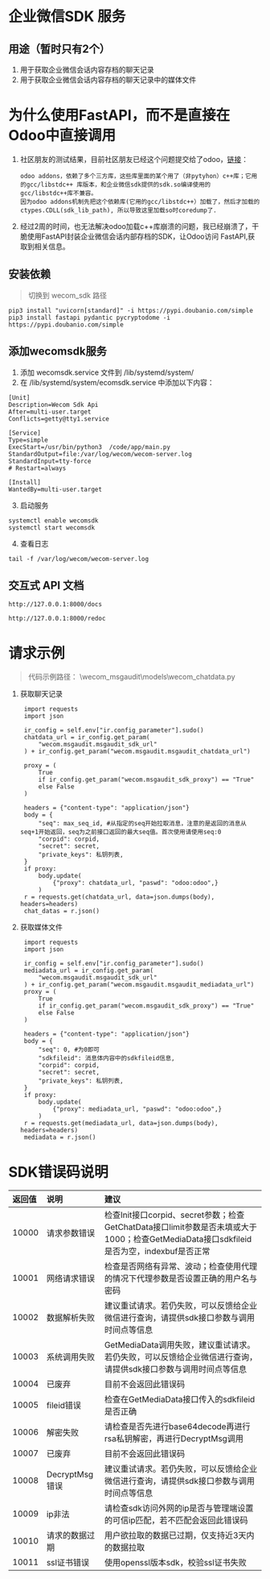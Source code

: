 # 企业微信SDK 服务

## 用途（暂时只有2个）

1. 用于获取企业微信会话内容存档的聊天记录
2. 用于获取企业微信会话内容存档的聊天记录中的媒体文件

# 为什么使用FastAPI，而不是直接在Odoo中直接调用
1. 社区朋友的测试结果，目前社区朋友已经这个问题提交给了odoo，[链接](https://github.com/odoo/odoo/issues/82623)：
    ```
    odoo addons，依赖了多个三方库，这些库里面的某个用了（非pytyhon）c++库；它用的gcc/libstdc++ 库版本，和企业微信sdk提供的sdk.so编译使用的 gcc/libstdc++库不兼容。
    因为odoo addons机制先把这个依赖库(它用的gcc/libstdc++）加载了，然后才加载的 ctypes.CDLL(sdk_lib_path), 所以导致这里加载so时coredump了.
    ```
2. 经过2周的时间，也无法解决odoo加载c++库崩溃的问题，我已经崩溃了，干脆使用FastAPI封装企业微信会话内部存档的SDK，让Odoo访问 FastAPI,获取到相关信息。



## 安装依赖
> 切换到 wecom_sdk 路径
```
pip3 install "uvicorn[standard]" -i https://pypi.doubanio.com/simple 
pip3 install fastapi pydantic pycryptodome -i https://pypi.doubanio.com/simple 
```

## 添加wecomsdk服务
1. 添加 wecomsdk.service 文件到 /lib/systemd/system/
2. 在 /lib/systemd/system/ecomsdk.service 中添加以下内容：
```
[Unit]
Description=Wecom Sdk Api
After=multi-user.target
Conflicts=getty@tty1.service

[Service]
Type=simple
ExecStart=/usr/bin/python3  /code/app/main.py
StandardOutput=file:/var/log/wecom/wecom-server.log
StandardInput=tty-force
# Restart=always

[Install]
WantedBy=multi-user.target
```
3. 启动服务
```
systemctl enable wecomsdk
systemctl start wecomsdk
```

4. 查看日志
```
tail -f /var/log/wecom/wecom-server.log
```


## 交互式 API 文档
```
http://127.0.0.1:8000/docs

http://127.0.0.1:8000/redoc
```

# 请求示例

> 代码示例路径：  \wecom_msgaudit\models\wecom_chatdata.py

1. 获取聊天记录
   ```
    import requests
    import json

    ir_config = self.env["ir.config_parameter"].sudo()
    chatdata_url = ir_config.get_param(
        "wecom.msgaudit.msgaudit_sdk_url"
    ) + ir_config.get_param("wecom.msgaudit.msgaudit_chatdata_url")

    proxy = (
        True
        if ir_config.get_param("wecom.msgaudit_sdk_proxy") == "True"
        else False
    )

    headers = {"content-type": "application/json"}
    body = {
        "seq": max_seq_id, #从指定的seq开始拉取消息，注意的是返回的消息从seq+1开始返回，seq为之前接口返回的最大seq值。首次使用请使用seq:0
        "corpid": corpid,
        "secret": secret,
        "private_keys": 私钥列表,
    }
    if proxy:
        body.update(
            {"proxy": chatdata_url, "paswd": "odoo:odoo",}
        )
    r = requests.get(chatdata_url, data=json.dumps(body), headers=headers)
    chat_datas = r.json()
   ```
2. 获取媒体文件
   ```
    import requests
    import json

    ir_config = self.env["ir.config_parameter"].sudo()
    mediadata_url = ir_config.get_param(
        "wecom.msgaudit.msgaudit_sdk_url"
    ) + ir_config.get_param("wecom.msgaudit.msgaudit_mediadata_url")
    proxy = (
        True
        if ir_config.get_param("wecom.msgaudit_sdk_proxy") == "True"
        else False
    )

    headers = {"content-type": "application/json"}
    body = {
        "seq": 0, #为0即可
        "sdkfileid": 消息体内容中的sdkfileid信息,
        "corpid": corpid,
        "secret": secret,
        "private_keys": 私钥列表,
    }
    if proxy:
        body.update(
            {"proxy": mediadata_url, "paswd": "odoo:odoo",}
        )
    r = requests.get(mediadata_url, data=json.dumps(body), headers=headers)
    mediadata = r.json()
   ```

# SDK错误码说明 
| 返回值 | 说明           | 建议                                                                                                                                    |
| :----- | :------------- | :-------------------------------------------------------------------------------------------------------------------------------------- |
| 10000  | 请求参数错误   | 检查Init接口corpid、secret参数；检查GetChatData接口limit参数是否未填或大于1000；检查GetMediaData接口sdkfileid是否为空，indexbuf是否正常 |
| 10001  | 网络请求错误   | 检查是否网络有异常、波动；检查使用代理的情况下代理参数是否设置正确的用户名与密码                                                        |
| 10002  | 数据解析失败   | 建议重试请求。若仍失败，可以反馈给企业微信进行查询，请提供sdk接口参数与调用时间点等信息                                                 |
| 10003  | 系统调用失败   | GetMediaData调用失败，建议重试请求。若仍失败，可以反馈给企业微信进行查询，请提供sdk接口参数与调用时间点等信息                           |
| 10004  | 已废弃         | 目前不会返回此错误码                                                                                                                    |
| 10005  | fileid错误     | 检查在GetMediaData接口传入的sdkfileid是否正确                                                                                           |
| 10006  | 解密失败       | 请检查是否先进行base64decode再进行rsa私钥解密，再进行DecryptMsg调用                                                                     |
| 10007  | 已废弃         | 目前不会返回此错误码                                                                                                                    |
| 10008  | DecryptMsg错误 | 建议重试请求。若仍失败，可以反馈给企业微信进行查询，请提供sdk接口参数与调用时间点等信息                                                 |
| 10009  | ip非法         | 请检查sdk访问外网的ip是否与管理端设置的可信ip匹配，若不匹配会返回此错误码                                                               |
| 10010  | 请求的数据过期 | 用户欲拉取的数据已过期，仅支持近3天内的数据拉取                                                                                         |
| 10011  | ssl证书错误    | 使用openssl版本sdk，校验ssl证书失败                                                                                                     |